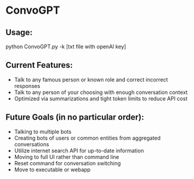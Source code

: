 # ConvoGPT
## Usage:
python ConvoGPT.py -k [txt file with openAI key]
## Current Features:
- Talk to any famous person or known role and correct incorrect responses
- Talk to any person of your choosing with enough conversation context
- Optimized via summarizations and tight token limits to reduce API cost
## Future Goals (in no particular order):
- Talking to multiple bots
- Creating bots of users or common entities from aggregated conversations
- Utilize internet search API for up-to-date information
- Moving to full UI rather than command line
- Reset command for conversation switching
- Move to executable or webapp